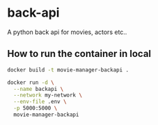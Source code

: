 # back-api
A python back api for movies, actors etc..

## How to run the container in local
```bash
docker build -t movie-manager-backapi .
```

```bash
docker run -d \
  --name backapi \
  --network my-network \
  --env-file .env \
  -p 5000:5000 \
  movie-manager-backapi
```